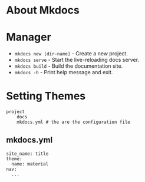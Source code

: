 # About Mkdocs

# Manager
* `mkdocs new [dir-name]` - Create a new project.
* `mkdocs serve` - Start the live-reloading docs server.
* `mkdocs build` - Build the documentation site.
* `mkdocs -h` - Print help message and exit.

# Setting Themes
```angular2html
project
    docs
    mkdocs.yml # the are the configuration file
```
## mkdocs.yml
```angular2html
site_name: title
theme:
  name: material
nav:
  ...
```